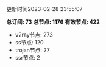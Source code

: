 更新时间2023-02-28 23:55:07

**总订阅: 73**
**总节点: 1176**
**有效节点: 422**
- v2ray节点: 273
- ss节点: 120
- trojan节点: 27
- ssr节点: 2
